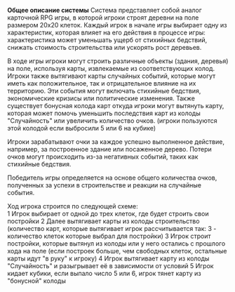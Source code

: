 **Общее описание системы**
Система представляет собой аналог карточной RPG игры, в которой игроки строят деревни на поле размером 20x20 клеток. Каждый игрок в начале игры выбирает одну из характеристик, которая влияет на его действия в процессе игры: характеристика может уменьшать ущерб от стихийных бедствий, снижать стоимость строительства или ускорять рост деревьев.

В ходе игры игроки могут строить различные объекты (здания, деревья) на поле, используя карты, извлекаемые из соответствующих колод. Игроки также вытягивают карты случайных событий, которые могут иметь как положительное, так и отрицательное влияние на их территорию. Эти события могут включать стихийные бедствия, экономические кризисы или политические изменения. Также существует бонусная колода карт откуда игроки могут вытянуть карту, которая может помочь уменьшить последствия карт из колоды "Случайность" или  увеличить количество очков. (игроки пользуются этой колодой если выбросили 5 или 6 на кубике)

Игроки зарабатывают очки за каждое успешно выполненное действие, например, за построенное здание или посаженное дерево. Потери очков могут происходить из-за негативных событий, таких как стихийные бедствия.

Победитель игры определяется на основе общего количества очков, полученных за успехи в строительстве и реакции на случайные события.

Ход игрока строится по следующей схеме:  
1 Игрок выбирает от одной до трех клеток, где будет строить свои постройки
2 Далее вытягивает карты из колоды строительство (количество карт, которые вытягивает игрок рассчитывается так: 3 - количество клеток которые выбрал для постройки)
3 Игрок строит постройки, которые вытянул из колоды или у него остались с прошлого хода на поле (если построек больше, чем свободных клеток, остальные карты идут "в руку" к игроку)
4 Игрок вытягивает карту из колоды "Случайность" и разыгрывает её в зависимости от условий
5 Игрок кидает кубики, если выпало число 5 или 6, игрок тянет карту из "бонусной" колоды
